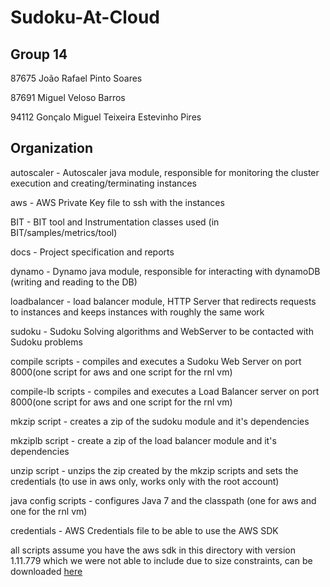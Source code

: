 # Sudoku-At-Cloud

## Group 14

87675 João Rafael Pinto Soares

87691 Miguel Veloso Barros

94112 Gonçalo Miguel Teixeira Estevinho Pires

## Organization

autoscaler - Autoscaler java module, responsible for monitoring the cluster execution and creating/terminating instances

aws - AWS Private Key file to ssh with the instances

BIT - BIT tool and Instrumentation classes used (in BIT/samples/metrics/tool)

docs - Project specification and reports

dynamo - Dynamo java module, responsible for interacting with dynamoDB (writing and reading to the DB)

loadbalancer - load balancer module, HTTP Server that redirects requests to instances and keeps instances with roughly the same work

sudoku - Sudoku Solving algorithms and WebServer to be contacted with Sudoku problems

compile scripts - compiles and executes a Sudoku Web Server on port 8000(one script for aws and one script for the rnl vm)

compile-lb scripts - compiles and executes a Load Balancer server on port 8000(one script for aws and one script for the rnl vm)

mkzip script - creates a zip of the sudoku module and it's dependencies 

mkziplb script - create a zip of the load balancer module and it's dependencies

unzip script - unzips the zip created by the mkzip scripts and sets the credentials (to use in aws only, works only with the root account)

java config scripts - configures Java 7 and the classpath (one for aws and one for the rnl vm)

credentials - AWS Credentials file to be able to use the AWS SDK

all scripts assume you have the aws sdk in this directory with version 1.11.779 which we were not able to include due to size constraints, can be downloaded [here](http://web.tecnico.ulisboa.pt/ist187691/aws-java-sdk-1.11.779.zip)

